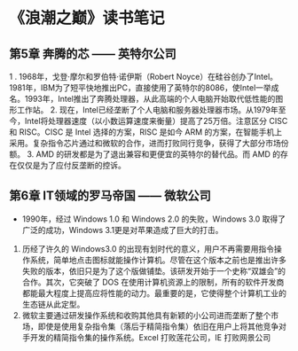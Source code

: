 # 《浪潮之巅》读书笔记

## 第5章 奔腾的芯 —— 英特尔公司

1 . 1968年，戈登·摩尔和罗伯特·诺伊斯（Robert Noyce）在硅谷创办了Intel。1981年，IBM为了短平快地推出PC，直接使用了英特尔的8086，使Intel一举成名。1993年，Intel推出了奔腾处理器，从此高端的个人电脑开始取代低性能的图形工作站。
2. 现在，Intel已经垄断了个人电脑和服务器处理器市场。从1979年至今，Intel将处理器速度（以小数运算速度来衡量）提高了25万倍。注意区分 CISC 和 RISC。CISC 是 Intel 选择的方案，RISC 是如今 ARM 的方案，在智能手机上采用。复杂指令芯片通过和微软的合作，进而打败同行竞争，获得了大部分市场份额。
3. AMD 的研发都是为了退出兼容和更便宜的英特尔的替代品。而 AMD 的存在仅仅是为了应付反垄断的控诉。

## 第6章 IT领域的罗马帝国 —— 微软公司

- 1990年，经过 Windows 1.0 和 Windows 2.0 的失败，Windows 3.0 取得了广泛的成功，Windows 3.1更是对苹果造成了巨大的打击。
1. 历经了许久的 Windows3.0 的出现有划时代的意义，用户不再需要用指令操作系统，简单地点击图标就能操作计算机。尽管在这个版本之前也是推出许多失败的版本，依旧只是为了这个版做铺垫。该研发开始于一个史称“双雄会”的合作。其次，它突破了 DOS 在使用计算机资源上的限制，所有的软件开发商都能最大程度上提高应将性能的动力。最重要的是，它使得整个计算机工业的生态链从此定型。
2. 微软主要通过研发操作系统和收购其他具有新颖的小公司进而垄断了整个市场，即使是使用复杂指令集（落后于精简指令集）依旧在用户上将其他竞争对手开发的精简指令集的操作系统。Excel 打败莲花公司，IE 打败网景公司
